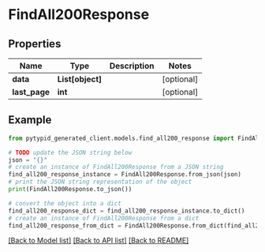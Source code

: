 # FindAll200Response


## Properties

Name | Type | Description | Notes
------------ | ------------- | ------------- | -------------
**data** | **List[object]** |  | [optional] 
**last_page** | **int** |  | [optional] 

## Example

```python
from pytypid_generated_client.models.find_all200_response import FindAll200Response

# TODO update the JSON string below
json = "{}"
# create an instance of FindAll200Response from a JSON string
find_all200_response_instance = FindAll200Response.from_json(json)
# print the JSON string representation of the object
print(FindAll200Response.to_json())

# convert the object into a dict
find_all200_response_dict = find_all200_response_instance.to_dict()
# create an instance of FindAll200Response from a dict
find_all200_response_from_dict = FindAll200Response.from_dict(find_all200_response_dict)
```
[[Back to Model list]](../README.md#documentation-for-models) [[Back to API list]](../README.md#documentation-for-api-endpoints) [[Back to README]](../README.md)


